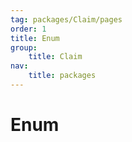 ```yaml
---
tag: packages/Claim/pages
order: 1
title: Enum
group:
    title: Claim
nav:
    title: packages
---
```


# Enum
